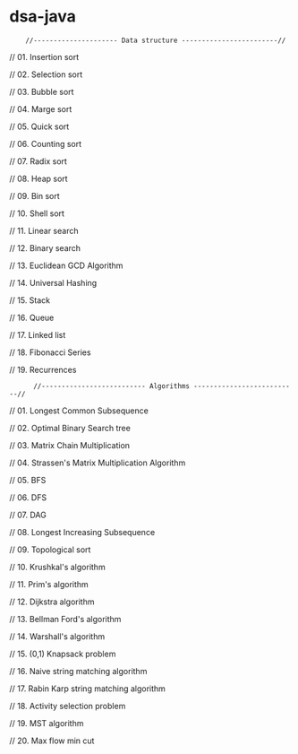 # dsa-java

        //--------------------- Data structure ------------------------//                                                                       

// 01. Insertion sort 

// 02. Selection sort 

// 03. Bubble sort

// 04. Marge sort 

// 05. Quick sort 

// 06. Counting sort 

// 07. Radix sort 

// 08. Heap sort

// 09. Bin sort

// 10. Shell sort

// 11. Linear search 

// 12. Binary search

// 13. Euclidean GCD Algorithm

// 14. Universal Hashing

// 15. Stack

// 16. Queue

// 17. Linked list

// 18. Fibonacci Series

// 19. Recurrences


          //-------------------------- Algorithms --------------------------//
          

// 01. Longest Common Subsequence

// 02. Optimal Binary Search tree

// 03. Matrix Chain Multiplication

// 04. Strassen's Matrix Multiplication Algorithm

// 05. BFS

// 06. DFS

// 07. DAG

// 08. Longest Increasing Subsequence 

// 09. Topological sort

// 10. Krushkal's algorithm

// 11. Prim's algorithm

// 12. Dijkstra algorithm

// 13. Bellman Ford's algorithm

// 14. Warshall's algorithm

// 15. (0,1) Knapsack problem

// 16. Naive string matching algorithm 

// 17. Rabin Karp string matching algorithm

// 18. Activity selection problem

// 19. MST algorithm

// 20. Max flow min cut







